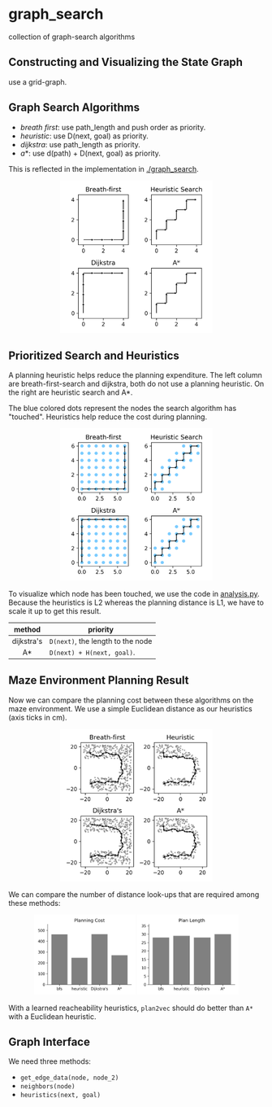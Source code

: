 # graph_search

collection of graph-search algorithms

## Constructing and Visualizing the State Graph

use a grid-graph.

## Graph Search Algorithms

- *breath first*: use path_length and push order as priority.
- *heuristic*: use D(next, goal) as priority.
- *dijkstra*: use path_length as priority.
- *a**: use d(path) + D(next, goal) as priority.

This is reflected in the implementation in [./graph_search](./graph_search/__init__.py).

<p align="center">
   <img width="300px" height="300px"
        alt="bfs,heuristic,dijkstra and a* algorithms" 
        src="figures/comparison.png"/>
</p>

## Prioritized Search and Heuristics

A planning heuristic helps reduce the planning expenditure. The left column are breath-first-search and dijkstra, both do not use a planning heuristic. On the right are heuristic search and A*.

The <span color="#23aaff">blue</span> colored dots represent the nodes the search algorithm has "touched". Heuristics help reduce the cost during planning.

<p align="center">
   <img width="300px" height="300px"
        alt="bfs,heuristic,dijkstra and a* algorithms" 
        src="figures/search_range.png"/>
</p>

To visualize which node has been touched, we use the code in [analysis.py](./graph_search/analysis.py). Because the heuristics is L2 whereas the planning distance is L1, we have to scale it up to get this result.

   method   | priority 
:---------: | ----------
 dijkstra's | `D(next)`, the length to the node
 A*         | `D(next) + H(next, goal)`.

## Maze Environment Planning Result

Now we can compare the planning cost between these algorithms on the maze environment. We use a simple Euclidean distance as our heuristics (axis ticks in cm).

<p align="center">
   <img width="300px"
        alt="bfs,heuristic,dijkstra and a* algorithms" 
        src="figures/maze_plans.png"/>
</p>

We can compare the number of distance look-ups that are required among these methods:

<p align="center">
       <img width="200px" float="left"
            alt="planning cost of bfs,heuristic,dijkstra and a* algorithms" 
            src="figures/maze_cost.png"/>
       <img width="200px" float="left"
            alt="trajectory length of bfs,heuristic,dijkstra and a* algorithms" 
            src="figures/maze_length.png"/>
</p>

With a learned reacheability heuristics, `plan2vec` should do better than `A*` with a Euclidean heuristic.

## Graph Interface

We need three methods:

- `get_edge_data(node, node_2)`
- `neighbors(node)`
- `heuristics(next, goal)`
